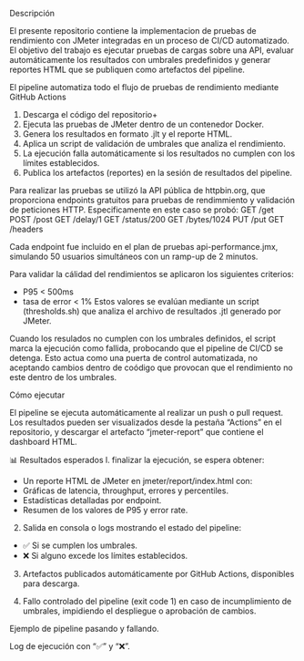 Descripción

El presente repositorio contiene la implementacion de pruebas de rendimiento con JMeter integradas en un proceso de CI/CD automatizado. El objetivo del trabajo es ejecutar pruebas de cargas sobre una API, evaluar automáticamente los resultados con umbrales predefinidos y generar reportes HTML que se publiquen como artefactos del pipeline. 

El pipeline automatiza todo el flujo de pruebas de rendimiento mediante GitHub Actions 
1. Descarga el código del repositorio+
2. Ejecuta las pruebas de JMeter dentro de un contenedor Docker.
3. Genera los resultados en formato .jlt y el reporte HTML.
4. Aplica un script de validación de umbrales que analiza el rendimiento.
5. La ejecución falla automáticamente si los resultados no cumplen con los límites establecidos.
6. Publica los artefactos (reportes) en la sesión de resultados del pipeline.  

Para realizar las pruebas se utilizó la API pública de httpbin.org, que proporciona endpoints gratuitos para pruebas de rendimmiento y validación de peticiones HTTP.
Especificamente en este caso se probó:
GET /get
POST /post
GET /delay/1
GET /status/200
GET /bytes/1024
PUT /put
GET /headers

Cada endpoint fue incluido en el plan de pruebas api-performance.jmx, simulando 50 usuarios simultáneos con un ramp-up de 2 minutos.

Para validar la cálidad del rendimientos se aplicaron los siguientes criterios: 
- P95 < 500ms 
- tasa de error < 1%
Estos valores se evalúan mediante un script (thresholds.sh) que analiza el archivo de resultados .jtl generado por JMeter. 

Cuando los resulados no cumplen con los umbrales definidos, el script marca la ejecución como fallida, probocando que el pipeline de CI/CD se detenga.
Esto actua como una puerta de control automatizada, no aceptando cambios dentro de coódigo que provocan que el rendimiento no este dentro de los umbrales.

Cómo ejecutar

El pipeline se ejecuta automáticamente al realizar un push o pull request.
Los resultados pueden ser visualizados desde la pestaña “Actions” en el repositorio, y descargar el artefacto “jmeter-report” que contiene el dashboard HTML.

📊 Resultados esperados
l. finalizar la ejecución, se espera obtener:
- Un reporte HTML de JMeter en jmeter/report/index.html con:
- Gráficas de latencia, throughput, errores y percentiles.
- Estadísticas detalladas por endpoint.
- Resumen de los valores de P95 y error rate.

2. Salida en consola o logs mostrando el estado del pipeline:
- ✅ Si se cumplen los umbrales.
- ❌ Si alguno excede los límites establecidos.

3. Artefactos publicados automáticamente por GitHub Actions, disponibles para descarga.

4. Fallo controlado del pipeline (exit code 1) en caso de incumplimiento de umbrales, impidiendo el despliegue o aprobación de cambios.

Ejemplo de pipeline pasando y fallando.

Log de ejecución con “✅” y “❌”.

